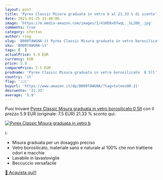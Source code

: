 ```yaml
---
layout: post
title: 'Pyrex Classic Misura graduata in vetro b al 21.33 % di sconto'
date: 2021-01-25 15:40:06
image: 'https://m.media-amazon.com/images/I/41HD8xO7wqL._SL200_.jpg'
comments: true
category: ofertas
author: ring
slug: 'B000TAWGNA-it Pyrex Classic Misura graduata in vetro borosilicato 0 5lt'
sku: 'B000TAWGNA-it'
tags: [  ]
actualPrice: 5.9 EUR
currency: EUR
price: 5.9
comparePrice: 7.5 EUR
prodname: 'Pyrex Classic Misura graduata in vetro borosilicato  0 5lt'
country: 'it'
flag: '🇮🇹'
buyurl: 'https://www.amazon.it/dp/B000TAWGNA/?tag=tolees00-21'
descuento: '21.33'
average: '5.9'
---
```


Puoi trovare [Pyrex Classic Misura graduata in vetro borosilicato  0 5lt](https://www.amazon.it/dp/B000TAWGNA/?tag=tolees00-21) con il prezzo 5.9 EUR (originale: 7.5 EUR) 21.33 % sconto qui:

[![Pyrex Classic Misura graduata in vetro b](https://m.media-amazon.com/images/I/41HD8xO7wqL._SL200_.jpg)](https://www.amazon.it/dp/B000TAWGNA/?tag=tolees00-21)

ℹ️:

- Misura graduata per un dosaggio preciso
- Vetro borosilicato, materiale sano e naturale al 100% che non trattiene odori e macchie
- Lavabile in lavastoviglie
- Beccuccio versafacile

[🛒 Acquista qui!!](https://www.amazon.it/dp/B000TAWGNA/?tag=tolees00-21)
